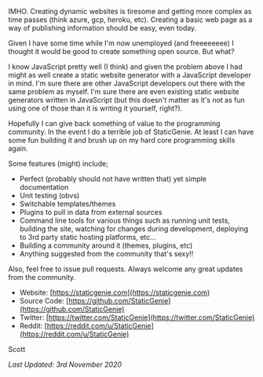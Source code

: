 IMHO. Creating dynamic websites is tiresome and getting more complex as time passes (think azure, gcp, heroku, etc). Creating a basic web page as a way of publishing information should be easy, even today.

Given I have some time while I'm now unemployed (and freeeeeeee) I thought it would be good to create something open source. But what?

I know JavaScript pretty well (I think) and given the problem above I had might as well create a static website generator with a JavaScript developer in mind. I'm sure there are other JavaScript developers out there with the same problem as myself. I'm sure there are even existing static website generators written in JavaScript (but this doesn't matter as it's not as fun using one of those than it is writing it yourself, right?). 

Hopefully I can give back something of value to the programming community. In the event I do a terrible job of StaticGenie. At least I can have some fun building it and brush up on my hard core programming skills again.

Some features (might) include;

- Perfect (probably should not have written that) yet simple documentation
- Unit testing (obvs)
- Switchable templates/themes
- Plugins to pull in data from external sources
- Command line tools for various things such as running unit tests, building the site, watching for changes during development, deploying to 3rd party static hosting platforms, etc...
- Building a community around it (themes, plugins, etc)
- Anything suggested from the community that's sexy!!

Also, feel free to issue pull requests. Always welcome any great updates from the community.

- Website: [https://staticgenie.com](https://staticgenie.com)
- Source Code: [https://github.com/StaticGenie](https://github.com/StaticGenie)
- Twitter: [https://twitter.com/StaticGenie](https://twitter.com/StaticGenie)
- Reddit: [https://reddit.com/u/StaticGenie](https://reddit.com/u/StaticGenie)

Scott

*Last Updated: 3rd November 2020*
